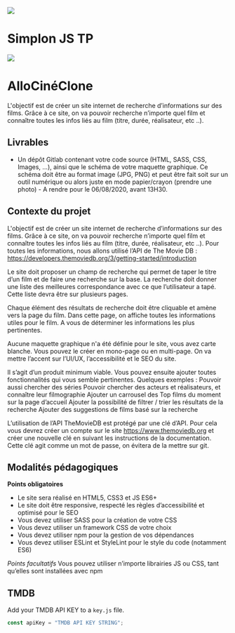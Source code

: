 ![](https://i.imgur.com/XFvRaaO.png)
# Simplon JS TP
![](https://i.imgur.com/JkiMXn0.jpg)

# AlloCinéClone
L'objectif est de créer un site internet de recherche d’informations sur des films. Grâce à ce site, on va pouvoir recherche n’importe quel film et connaître toutes les infos liés au film (titre, durée, réalisateur, etc ..).

## Livrables
- Un dépôt Gitlab contenant votre code source (HTML, SASS, CSS, Images, ...), ainsi que le schéma de votre maquette graphique. Ce schéma doit être au format image (JPG, PNG) et peut être fait soit sur un outil numérique ou alors juste en mode papier/crayon (prendre une photo) - A rendre pour le 06/08/2020, avant 13H30.

## Contexte du projet
L'objectif est de créer un site internet de recherche d’informations sur des films. Grâce à ce site, on va pouvoir recherche n’importe quel film et connaître toutes les infos liés au film (titre, durée, réalisateur, etc ..). Pour toutes les informations, nous allons utilisé l’API de The Movie DB : https://developers.themoviedb.org/3/getting-started/introduction

Le site doit proposer un champ de recherche qui permet de taper le titre d’un film et de faire une recherche sur la base. La recherche doit donner une liste des meilleures correspondance avec ce que l’utilisateur a tapé. Cette liste devra être sur plusieurs pages.

Chaque élément des résultats de recherche doit être cliquable et amène vers la page du film. Dans cette page, on affiche toutes les informations utiles pour le film. A vous de déterminer les informations les plus pertinentes.

Aucune maquette graphique n'a été définie pour le site, vous avez carte blanche. Vous pouvez le créer en mono-page ou en multi-page. On va mettre l’accent sur l’UI/UX, l’accessibilité et le SEO du site.

Il s’agit d’un produit minimum viable. Vous pouvez ensuite ajouter toutes fonctionnalités qui vous semble pertinentes. Quelques exemples : Pouvoir aussi chercher des séries Pouvoir chercher des acteurs et réalisateurs, et connaître leur filmographie Ajouter un carrousel des Top films du moment sur la page d’accueil Ajouter la possibilité de filtrer / trier les résultats de la recherche Ajouter des suggestions de films basé sur la recherche

L’utilisation de l’API TheMovieDB est protégé par une clé d’API. Pour cela vous devrez créer un compte sur le site https://www.themoviedb.org et créer une nouvelle clé en suivant les instructions de la documentation. Cette clé agit comme un mot de passe, on évitera de la mettre sur git.

## Modalités pédagogiques
**Points obligatoires**

* Le site sera réalisé en HTML5, CSS3 et JS ES6+
* Le site doit être responsive, respecté les règles d’accessibilité et optimisé pour le SEO
* Vous devez utiliser SASS pour la création de votre CSS
* Vous devez utiliser un framework CSS de votre choix
* Vous devez utiliser npm pour la gestion de vos dépendances
* Vous devez utiliser ESLint et StyleLint pour le style du code (notamment ES6)

_Points facultatifs_
Vous pouvez utiliser n’importe librairies JS ou CSS, tant qu’elles sont installées avec npm

## TMDB
Add your TMDB API KEY to a ``key.js`` file.
```js
const apiKey = "TMDB API KEY STRING";
```